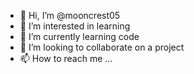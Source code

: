 - 👋 Hi, I’m @mooncrest05
- 👀 I’m interested in learning
- 🌱 I’m currently learning code
- 💞️ I’m looking to collaborate on a project
- 📫 How to reach me ...

<!---
mooncrest05/mooncrest05 is a ✨ special ✨ repository because its `README.md` (this file) appears on your GitHub profile.
You can click the Preview link to take a look at your changes.
--->
